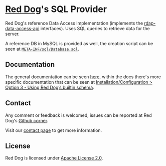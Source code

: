 # [Red Dog](https://www.reddog.mx/)'s SQL Provider

Red Dog's reference Data Access Implementation (implements the [rdap-data-access-api](https://github.com/NICMx/rdap-data-access-api) interfaces). Uses SQL queries to retrieve data for the server.

A reference DB in MySQL is provided as well, the creation script can be seen at [`META-INF/sql/Database.sql`](https://raw.githubusercontent.com/NICMx/rdap-sql-provider/master/src/main/resources/META-INF/sql/Database.sql).

## Documentation

The general documentation can be seen [here](https://www.reddog.mx/documentation.html), within the docs there's more specific documentation that can be seen at [Installation/Configuration > Option 3 - Using Red Dog’s builtin schema](https://www.reddog.mx/documentation.html#option-3---using-red-dogs-builtin-schema).

## Contact

Any comment or feedback is welcomed, issues can be reported at Red Dog's [Github corner](https://github.com/NICMx/rdap-sql-provider/issues).

Visit our [contact page](https://www.reddog.mx/contact.html) to get more information.

## License

Red Dog is licensed under [Apache License 2.0](https://www.apache.org/licenses/LICENSE-2.0).